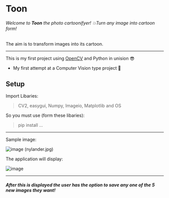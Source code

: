 # Toon

###### Welcome to **Toon** the photo cartoonifyer! 💥Turn any image into cartoon form!

The aim is to transform images into its cartoon.

---

This is my first project using [OpenCV](https://docs.opencv.org/4.x/d1/dfb/intro.html) and Python in unision 😎

* My first attempt at a Computer Vision type project 🤯

## Setup

Import Libaries:

> CV2, easygui, Numpy, Imageio, Matplotlib and OS

So you must use (form these libaries):

> pip install ...

---

Sample image:

![image](https://user-images.githubusercontent.com/46537705/164292099-37afd9ca-4625-488c-b180-6a4babcbfc16.png)
 (nylander.jpg)

The application will display:

![image](https://user-images.githubusercontent.com/46537705/164292454-4e8cb38e-a231-40bd-ba3f-7fdc8af849d2.png)

---

##### After this is displayed the user has the option to save any one of the 5 new images they want!
